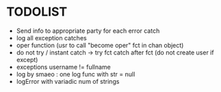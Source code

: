 # TODOLIST

- Send info to appropriate party for each error catch
- log all exception catches
- oper function (usr to call "become oper" fct in chan object)
- do not try / instant catch -> try fct catch after fct (do not create user if except)
- exceptions username != fullname
- log by smaeo : one log func with str = null
- logError with variadic num of strings
